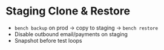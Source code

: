 # Staging Clone & Restore

- `bench backup` on prod → copy to staging → `bench restore`
- Disable outbound email/payments on staging
- Snapshot before test loops

